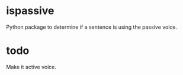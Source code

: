 # ispassive

Python package to determine if a sentence is using the passive voice.

# todo

Make it active voice.
